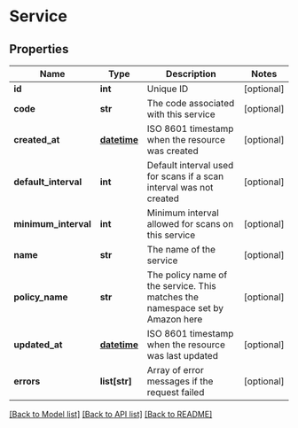 # Service

## Properties
Name | Type | Description | Notes
------------ | ------------- | ------------- | -------------
**id** | **int** | Unique ID | [optional] 
**code** | **str** | The code associated with this service | [optional] 
**created_at** | [**datetime**](DateTime.md) | ISO 8601 timestamp when the resource was created | [optional] 
**default_interval** | **int** | Default interval used for scans if a scan interval was not created | [optional] 
**minimum_interval** | **int** | Minimum interval allowed for scans on this service | [optional] 
**name** | **str** | The name of the service | [optional] 
**policy_name** | **str** | The policy name of the service. This matches the namespace set by Amazon here | [optional] 
**updated_at** | [**datetime**](DateTime.md) | ISO 8601 timestamp when the resource was last updated | [optional] 
**errors** | **list[str]** | Array of error messages if the request failed | [optional] 

[[Back to Model list]](../README.md#documentation-for-models) [[Back to API list]](../README.md#documentation-for-api-endpoints) [[Back to README]](../README.md)


